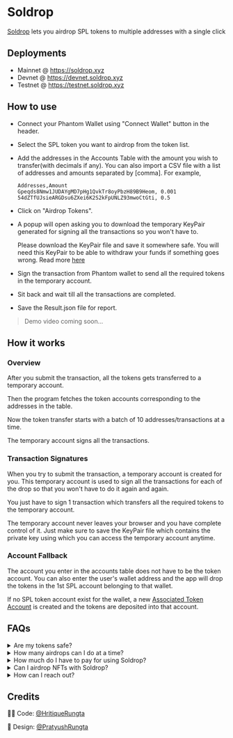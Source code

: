 # Soldrop

[Soldrop](https://soldrop.xyz) lets you airdrop SPL tokens to multiple addresses with a single click

## Deployments

- Mainnet @ https://soldrop.xyz
- Devnet @ https://devnet.soldrop.xyz
- Testnet @ https://testnet.soldrop.xyz

## How to use

- Connect your Phantom Wallet using "Connect Wallet" button in the header.
- Select the SPL token you want to airdrop from the token list.
- Add the addresses in the Accounts Table with the amount you wish to transfer(with decimals if any). You can also import a CSV file with a list of addresses and amounts separated by [comma]. For example,
  ```csv
  Addresses,Amount
  Gpeqds8Nmw1JUDAYgMD7pHg1QvkTr8oyPbzH89B9Heom, 0.001
  54dZTfUJsieARGDsu6ZXei6K2S2kFpUNLZ93mwoCtGti, 0.5
  ```
- Click on "Airdrop Tokens".
- A popup will open asking you to download the temporary KeyPair generated for signing all the transactions so you won't have to.

  Please download the KeyPair file and save it somewhere safe. You will need this KeyPair to be able to withdraw your funds if something goes wrong. Read more [here](#how-it-works)
- Sign the transaction from Phantom wallet to send all the required tokens in the temporary account.
- Sit back and wait till all the transactions are completed.
- Save the Result.json file for report.

> Demo video coming soon...

## How it works

### Overview

After you submit the transaction, all the tokens gets transferred to a temporary account. 

Then the program fetches the token accounts corresponding to the addresses in the table.

Now the token transfer starts with a batch of 10 addresses/transactions at a time. 

The temporary account signs all the transactions.
### Transaction Signatures

When you try to submit the transaction, a temporary account is created for you. This temporary account is used to sign all the transactions for each of the drop so that you won't have to do it again and again.

You just have to sign 1 transaction which transfers all the required tokens to the temporary account.

The temporary account never leaves your browser and you have complete control of it. Just make sure to save the KeyPair file which contains the private key using which you can access the temporary account anytime.

### Account Fallback

The account you enter in the accounts table does not have to be the token account. You can also enter the user's wallet address and the app will drop the tokens in the 1st SPL account belonging to that wallet.

If no SPL token account exist for the wallet, a new [Associated Token Account](https://spl.solana.com/associated-token-account) is created and the tokens are deposited into that account.

## FAQs

<details>
  <summary>Are my tokens safe?</summary>

  Yes you are in control of your tokens at all time. A temporary account created which contains all the tokens to be dropped. You just have to download the KeyPair before signing the transaction.

  You can withdraw your tokens any time from the temporary account. This temporary account creation is necessary so that you won't have to sign the transaction for every airdrop.
  
</details>

<details>
  <summary>How many airdrops can I do at a time?</summary>

  Ideally, you should be able to airdrop to thousands of addresses at the same time. But since the app is still in BETA, we would encourage you to try to batch the airdrops to somewhere between 100-500.

</details>

<details>
  <summary>How much do I have to pay for using Soldrop?</summary>

  Soldrop is completely free to use. We don't charge a single SOL for using the service. You just have to have sufficient token balance for airdrops.

  You also need to have enough SOL in your signer account. This will be used to sign all the transactions, and creation of possible token accounts for the users(if they don't have one).

  Having said that, if you like our product and found it useful, we would really appreciate your donation to keep adding new features to Soldrop.

  Our SOL account address is `Gpeqds8Nmw1JUDAYgMD7pHg1QvkTr8oyPbzH89B9Heom`

</details>

<details>
  <summary>Can I airdrop NFTs with Soldrop?</summary>

  Just like you, we also are a fan of NFTs and really enjoy sharing those cute JPEGs. But as of now, you cannot send NFTs using Soldrop 😿.

  We are working on the best way to add that feature to Soldrop. NFTs will soon be supported.
</details>

<details>
  <summary>How can I reach out?</summary>

  You can drop us a DM on twitter or you can e-mail your query at [contact@soldrop.xyz](https://mail.google.com/mail/u/0/?to=contact@soldrop.xyz&tf=cm)

</details>

## Credits

🧑‍💻 Code: [@HritiqueRungta](https://twitter.com/HritiqueRungta)

🎨 Design: [@PratyushRungta](https://twitter.com/PratyushRungta)